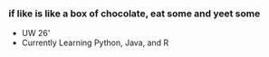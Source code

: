 ### if like is like a box of chocolate, eat some and yeet some
- UW 26' 
- Currently Learning Python, Java, and R
